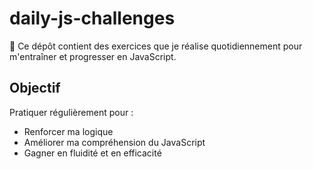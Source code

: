 # daily-js-challenges

🧠 Ce dépôt contient des exercices que je réalise quotidiennement pour m'entraîner et progresser en JavaScript.

## Objectif

Pratiquer régulièrement pour :

- Renforcer ma logique
- Améliorer ma compréhension du JavaScript
- Gagner en fluidité et en efficacité

